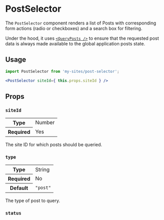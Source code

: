 PostSelector
============

The `PostSelector` component renders a list of Posts with corresponding form actions (radio or checkboxes) and a search box for filtering.

Under the hood, it uses [`<QueryPosts />`](../../components/data/query-posts) to ensure that the requested post data is always made available to the global application posts state.

## Usage

```jsx
import PostSelector from 'my-sites/post-selector';

<PostSelector siteId={ this.props.siteId } />
```

## Props

### `siteId`

<table>
	<tr><th>Type</th><td>Number</td></tr>
	<tr><th>Required</th><td>Yes</td></tr>
</table>

The site ID for which posts should be queried.

### `type`

<table>
	<tr><th>Type</th><td>String</td></tr>
	<tr><th>Required</th><td>No</td></tr>
	<tr><th>Default</th><td><code>"post"</code></td></tr>
</table>

The type of post to query.

### `status`

<table>
	<tr><th>Type</th><td>String</td></tr>
	<tr><th>Required</th><td>No</td></tr>
	<tr><th>Default</th><td><code>"publish,private"</code></td></tr>
</table>

The post status to query.

### `excludeTree`

<table>
	<tr><th>Type</th><td>Number</td></tr>
	<tr><th>Required</th><td>No</td></tr>
</table>

A post ID that should be excluded from the post query.

### `orderBy`

<table>
	<tr><th>Type</th><td>String</td></tr>
	<tr><th>Required</th><td>No</td></tr>
	<tr><th>Default</th><td><code>"title"</code></td></tr>
</table>

The post ordering field to be requested in the query.

### `order`

<table>
	<tr><th>Type</th><td>String</td></tr>
	<tr><th>Required</th><td>No</td></tr>
	<tr><th>Default</th><td><code>"ASC"</code></td></tr>
</table>

The post order direction to be requested in the query.

### `multiple`

<table>
	<tr><th>Type</th><td>Boolean</td></tr>
	<tr><th>Required</th><td>No</td></tr>
	<tr><th>Default</th><td><code>false</code></td></tr>
</table>

Whether the results should allow multiple selection (checkbox input) or single selection (radio input).

### `onChange`

<table>
	<tr><th>Type</th><td>Function</td></tr>
	<tr><th>Required</th><td>No</td></tr>
	<tr><th>Default</th><td><code>() => {}</code></td></tr>
</table>

A function to invoke when the selected value has changed. The function will be passed the selected post item as the first argument, and the [change event object](https://developer.mozilla.org/en-US/docs/Web/Events/change) as the second argument.

### `selected`

<table>
	<tr><th>Type</th><td>Number</td></tr>
	<tr><th>Required</th><td>No</td></tr>
</table>

The ID of the selected post.

### `emptyMessage`

<table>
	<tr><th>Type</th><td>String</td></tr>
	<tr><th>Required</th><td>No</td></tr>
	<tr><th>Default</th><td><code>""</code></td></tr>
</table>

A message to be shown if no posts are found.

### `createLink`

<table>
	<tr><th>Type</th><td>String</td></tr>
	<tr><th>Required</th><td>No</td></tr>
	<tr><th>Default</th><td><code>""</code></td></tr>
</table>

A link to be shown if the search results in no found posts.

### `showTypeLabels`

<table>
	<tr><th>Type</th><td>Boolean</td></tr>
	<tr><th>Required</th><td>No</td></tr>
</table>

Whether post type labels should be shown adjacent to post options results. If omitted, default behavior is to show the labels only if query `type` is set to `any`.
